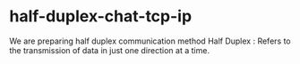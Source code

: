 # half-duplex-chat-tcp-ip
We are preparing half duplex communication method
Half Duplex : Refers to the transmission of data in just one direction at a time.
